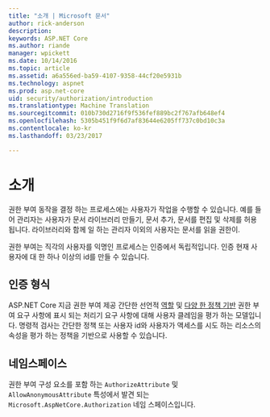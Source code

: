 ```yaml
---
title: "소개 | Microsoft 문서"
author: rick-anderson
description: 
keywords: ASP.NET Core
ms.author: riande
manager: wpickett
ms.date: 10/14/2016
ms.topic: article
ms.assetid: a6a556ed-ba59-4107-9358-44cf20e5931b
ms.technology: aspnet
ms.prod: asp.net-core
uid: security/authorization/introduction
ms.translationtype: Machine Translation
ms.sourcegitcommit: 010b730d2716f9f536fef889bc2f767afb648ef4
ms.openlocfilehash: 5305b451f9f6d7af83644e6205ff737c0bd10c3a
ms.contentlocale: ko-kr
ms.lasthandoff: 03/23/2017

---
```

# <a name="introduction"></a>소개

<a name=security-authorization-introduction></a>

권한 부여 동작을 결정 하는 프로세스에는 사용자가 작업을 수행할 수 있습니다. 예를 들어 관리자는 사용자가 문서 라이브러리 만들기, 문서 추가, 문서를 편집 및 삭제를 허용 됩니다. 라이브러리와 함께 일 하는 관리자 이외의 사용자는 문서를 읽을 권한이.

권한 부여는 직각의 사용자를 익명인 프로세스는 인증에서 독립적입니다. 인증 현재 사용자에 대 한 하나 이상의 id를 만들 수 있습니다.

## <a name="authorization-types"></a>인증 형식

ASP.NET Core 지금 권한 부여 제공 간단한 선언적 [역할](roles.md#security-authorization-role-based) 및 [다양 한 정책 기반](policies.md#security-authorization-policies-based) 권한 부여 요구 사항에 표시 되는 처리기 요구 사항에 대해 사용자 클레임을 평가 하는 모델입니다. 명령적 검사는 간단한 정책 또는 사용자 id와 사용자가 액세스를 시도 하는 리소스의 속성을 평가 하는 정책을 기반으로 사용할 수 있습니다.

## <a name="namespaces"></a>네임스페이스

권한 부여 구성 요소를 포함 하는 `AuthorizeAttribute` 및 `AllowAnonymousAttribute` 특성에서 발견 되는 `Microsoft.AspNetCore.Authorization` 네임 스페이스입니다.

